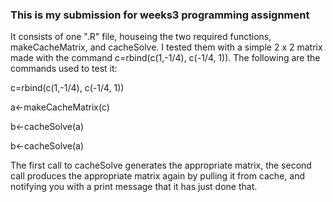 ### This is my submission for weeks3 programming assignment 

It consists of one ".R" file, houseing the two required functions, 
makeCacheMatrix, and cacheSolve.  I tested them with a simple 2 x 2 
matrix made with the command c=rbind(c(1,-1/4), c(-1/4, 1)). 
The following are the commands used to test it:  

c=rbind(c(1,-1/4), c(-1/4, 1))  

a<-makeCacheMatrix(c)  

b<-cacheSolve(a)  

b<-cacheSolve(a)  

The first call to cacheSolve generates the appropriate matrix, the second call produces the appropriate matrix again by pulling it from cache, and notifying you with a print message that it has just done that.

